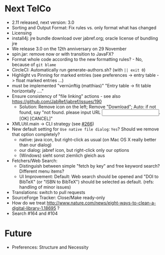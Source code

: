 # Next TelCo

- 2.11 released, next version: 3.0
- Sorting and Output Format: Fix rules vs. only format what has changed
- Licensing
- install4j: jre bundle download over jabref.org; oracle license of bundling jre
- We release 3.0 on the 12th anniversary on 29 November
- spin.jar: remove now or with transition to JavaFX?
- Format whole code according to the new formatting rules? - No, because of `git blame`
- CircleCI: Automatically run generate-authors.sh? (with `|| exit 0`)
- Highlight vs Pinning for marked entries (see preferences -> entry table -> float marked entries ...)
- must be implemented "vernünftig (matthias)" "Entry table -> fit table horizontally ...."
- Ensure consistency of "file linking" actions - see also https://github.com/JabRef/jabref/issues/190
  - Solution: Remove icon on the left; Remove "Download"; Auto: if not found, say "not found. please input URL <input field>. [OK] [CANCEL]" 
- XMLUtil.main -> CLI strategy (see [#266](https://github.com/JabRef/jabref/pull/266))
- New default setting for `Use native file dialog`: `Yes`? Should we remove that option completely?
  - native: java icon, but right-click as usual (on Mac OS X really better than our dialog)
  - our dialog: jabref icon, but right-click only our options
  - (Windows) sieht sonst ziemlich gleich aus
- Fetchers/Web Search:
  - Distinguish between simple "fetch by key" and free keyword search? Different menu items?
  - UI Improvement: Default: Web search should be opened and "DOI to BibTeX" (or "ISBN to BibTeX") should be selected as default. (refs: handling of minor issues)
- Translations: switch to pull requests
- SourceForge Tracker: Close/Make ready-only
- How do we treat http://www.nature.com/news/eight-ways-to-clean-a-digital-library-1.18695 ?
- Search #164 and #104

# Future
- Preferences: Structure and Necessity

